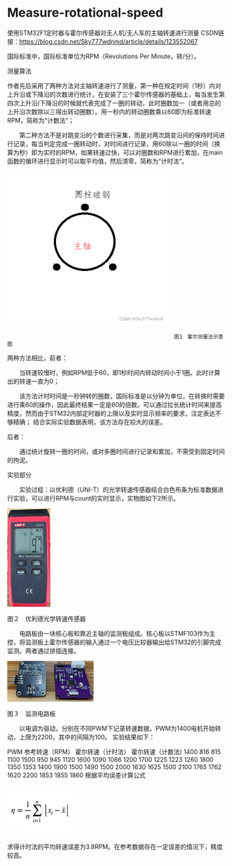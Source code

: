 # Measure-rotational-speed
使用STM32F1定时器与霍尔传感器对无人机/无人车的主轴转速进行测量
CSDN链接：https://blog.csdn.net/Sky777wdnmd/article/details/123552067

国际标准中，国际标准单位为RPM（Revolutions Per Minute，转/分）。

测量算法

  作者先后采用了两种方法对主轴转速进行了测量，第一种在规定时间（1秒）内对上升沿或下降沿的次数进行统计，在安装了三个霍尔传感器的基础上，每当发生第四次上升沿/下降沿的时候就代表完成了一圈的转动，此时圈数加一（或者用总的上升沿次数除以三得出转动圈数）。用一秒内的转动圈数乘以60即为标准转速RPM，简称为“计数法”；

　　第二种方法不是对跳变沿的个数进行采集，而是对两次跳变沿间的保持时间进行记录，每当判定完成一圈转动时，对时间进行记录，用60除以一圈的时间（换算为秒）即为实时的RPM，如果转速过快，可以对圈数和RPM进行累加，在main函数的循环进行显示时可以取平均值，然后清零，简称为“计时法”。

![image](https://github.com/XiaoWan-zi/Measure-rotational-speed/blob/main/image/%E4%BC%A0%E6%84%9F%E5%99%A8%E7%A4%BA%E6%84%8F%E5%9B%BE.png)

                                                          图1　霍尔测量法示意图

两种方法相比，前者：

　　当转速较慢时，例如RPM低于60，即1秒时间内转动时间小于1圈。此时计算出的转速一直为0；
  
　　该方法计时时间是一秒钟转的圈数，国际标准是以分钟为单位，在转换时需要进行乘60的操作，因此最终结果一定是60的倍数。可以通过拉长统计时间来提高精度，然而由于STM32内部定时器的上限以及实时显示频率的要求，注定表达不够精确；
结合实际实验数据表明，该方法存在较大的误差。

后者：

　　通过统计旋转一圈的时间，或对多圈时间进行记录和累加，不需受到固定时间的拘泥。
  
  
实验部分

　　实验过程：以优利德（UNI-T）的光学转速传感器结合白色布条为标准数据进行实验，可以进行RPM与count的实时显示，实物图如下2所示。

![image](https://github.com/XiaoWan-zi/Measure-rotational-speed/blob/main/image/%E4%BC%98%E5%88%A9%E5%BE%B7%E5%85%89%E5%AD%A6%E8%BD%AC%E9%80%9F%E4%BC%A0%E6%84%9F%E5%99%A8.jpg)

图２　优利德光学转速传感器

　　电路板由一块核心板和靠近主轴的监测板组成。核心板以STMF103作为主控，将监测板上霍尔传感器的输入通过一个电压比较器输出给STM32的引脚完成监测。两者通过排插连接。
  
![image](https://github.com/XiaoWan-zi/Measure-rotational-speed/blob/main/image/%E7%9B%91%E6%B5%8B%E7%94%B5%E8%B7%AF%E6%9D%BF.jpg)

图３　监测电路板

　　以电调为驱动，分别在不同PWM下记录转速数据，PWM为1400电机开始转动，上限为2200，其中的间隔为100。
实验结果如下：

PWM	参考转速（RPM）	霍尔转速（计时法）	霍尔转速（计数法)
1400	816	815	1100
1500	950	945	1120
1600	1090	1086	1200
1700	1225	1223	1260
1800	1350	1353	1400
1900	1500	1490	1500
2000	1630	1625	1500
2100	1765	1762	1620
2200	1853	1855	1860
根据平均误差计算公式

![image](https://github.com/XiaoWan-zi/Measure-rotational-speed/blob/main/image/%E5%B9%B3%E5%9D%87%E8%AF%AF%E5%B7%AE.jpg)

求得计时法的平均转速误差为3.8RPM。在参考数据存在一定误差的情况下，精度较高。

